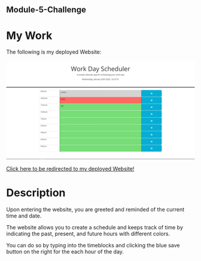 ## Module-5-Challenge

# My Work

The following is my deployed Website:

![My Deployed Website](https://github.com/jamesxiong45/Module-5-Challenge/blob/main/Assets/Website.JPG)

<a href="https://jamesxiong45.github.io/Module-5-Challenge/" target="_blank">Click here to be redirected to my deployed Website!</a>

# Description

Upon entering the website, you are greeted and reminded of the current time and date.

The website allows you to create a schedule and keeps track of time by indicating the past, present, and future hours with different colors.

You can do so by typing into the timeblocks and clicking the blue save button on the right for the each hour of the day.


